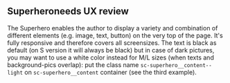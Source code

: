  <h2>Superhero<span class="status review">needs UX review</span></h2>

 The Superhero enables the author to display a variety and combination of different elements (e.g. image, text, button) on the very top of the page. It's fully responsive and therefore covers all screensizes. The text is black as default (on S version it will always be black) but in case of dark pictures, you may want to use a white color instead for M/L sizes (when texts and background-pics overlap): put the class name `sc-superhero__content--light` on `sc-superhero__content` container (see the third example).